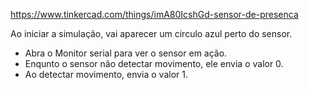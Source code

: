 https://www.tinkercad.com/things/imA80IcshGd-sensor-de-presenca

Ao iniciar a simulação, vai aparecer um circulo azul perto do sensor.
- Abra o Monitor serial para ver o sensor em ação.
- Enqunto o sensor não detectar movimento, ele envia o valor 0.
- Ao detectar movimento, envia o valor 1.